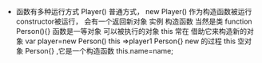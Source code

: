 - 函数有多种运行方式 
Player() 普通方式，
new Player() 作为构造函数被运行constructor被运行， 会有一个返回新对象 实例
构造函数 当然是类
function Person(){} 函数是一等对象 可以被执行的对象 this 常在 借助它来构造新的对象 
var player=new Person() this =>player1 Person{} new 的过程
this 空对象 Person{} ,它是一个构造函数
this.name=name;